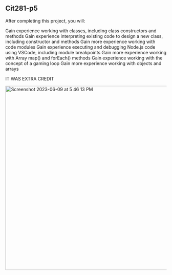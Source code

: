 ## Cit281-p5

After completing this project, you will:

Gain experience working with classes, including class constructors and methods
Gain experience interpreting existing code to design a new class, including constructor and methods
Gain more experience working with code modules
Gain experience executing and debugging Node.js code using VSCode, including module breakpoints
Gain more experience working with Array map() and forEach() methods
Gain experience working with the concept of a gaming loop
Gain more experience working with objects and arrays


IT WAS EXTRA CREDIT 

<img width="575" alt="Screenshot 2023-06-09 at 5 46 13 PM" src="https://github.com/asoberoi/cit281-p5/assets/134101380/435cc621-7926-4304-8532-8209e195a05f">

